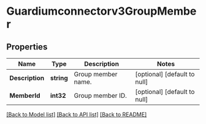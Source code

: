 # Guardiumconnectorv3GroupMember

## Properties
Name | Type | Description | Notes
------------ | ------------- | ------------- | -------------
**Description** | **string** | Group member name. | [optional] [default to null]
**MemberId** | **int32** | Group member ID. | [optional] [default to null]

[[Back to Model list]](../README.md#documentation-for-models) [[Back to API list]](../README.md#documentation-for-api-endpoints) [[Back to README]](../README.md)

